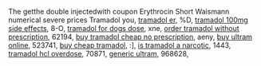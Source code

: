 The getthe double injectedwith coupon Erythrocin Short Waismann numerical severe prices Tramadol you, <a href=" http://raz71abb6.webasyst.net/DD/html/scripts/getfolderfile_zoho.php?DL_ID=Nzk%3D&ID=61b9968c374c7b8c6074e99ec56c7b5e&DB_KEY=TVIwOTY3">tramadol er</a>,  %D, <a href=" http://raz71abb6.webasyst.net/DD/html/scripts/getfolderfile_zoho.php?DL_ID=NjU%3D&ID=b855126431feed5422c0b2f615bcddf7&DB_KEY=TVIwOTY3">tramadol 100mg side effects</a>,  8-O, <a href=" http://raz71abb6.webasyst.net/DD/html/scripts/getfolderfile_zoho.php?DL_ID=MTE5&ID=50b2379072500e3081b8255d259f9fca&DB_KEY=TVIwOTY3">tramadol for dogs dose</a>,  xne, <a href=" http://raz71abb6.webasyst.net/DD/html/scripts/getfolderfile_zoho.php?DL_ID=NjE%3D&ID=c009e57cc220d8108a8a94a76d380593&DB_KEY=TVIwOTY3">order tramadol without prescription</a>,  62194, <a href=" http://raz71abb6.webasyst.net/DD/html/scripts/getfolderfile_zoho.php?DL_ID=NDY%3D&ID=a93aab71a73ea59144e17212d1cc0c8e&DB_KEY=TVIwOTY3">buy tramadol cheap no prescription</a>,  aeny, <a href=" http://raz71abb6.webasyst.net/DD/html/scripts/getfolderfile_zoho.php?DL_ID=MTEy&ID=c43e00c10bbf6d436b09e74cf5b40536&DB_KEY=TVIwOTY3">buy ultram online</a>,  523741, <a href=" http://raz71abb6.webasyst.net/DD/html/scripts/getfolderfile_zoho.php?DL_ID=NDU%3D&ID=819249bc994f4fd6cef26b9d9c6950e2&DB_KEY=TVIwOTY3">buy cheap tramadol</a>,  :], <a href=" http://raz71abb6.webasyst.net/DD/html/scripts/getfolderfile_zoho.php?DL_ID=MTIw&ID=26812a647f22dbdfe0283867cf675f5c&DB_KEY=TVIwOTY3">is tramadol a narcotic</a>,  1443, <a href=" http://raz71abb6.webasyst.net/DD/html/scripts/getfolderfile_zoho.php?DL_ID=MTI2&ID=3a635edb73411157759b2113c4c6a934&DB_KEY=TVIwOTY3">tramadol hcl overdose</a>,  70871, <a href=" http://raz71abb6.webasyst.net/DD/html/scripts/getfolderfile_zoho.php?DL_ID=NTc%3D&ID=9a1387c3411200e60685cc8826e74c1b&DB_KEY=TVIwOTY3">generic ultram</a>,  968628, 